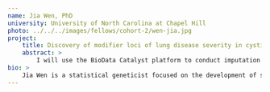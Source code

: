 ```yaml
---
name: Jia Wen, PhD
university: University of North Carolina at Chapel Hill
photo: ../../../images/fellows/cohort-2/wen-jia.jpg
project:
    title: Discovery of modifier loci of lung disease severity in cystic fibrosis (CF) by CF-tailored genotype imputation and scanning of candidate regulatory regions
    abstract: >
        I will use the BioData Catalyst platform to conduct imputation using whole-genome sequencing data (WGS) generated by the Cystic Fibrosis Genome Project. Imputation into cystic fibrosis (CF) patients using WGS data from other CF patients as reference (internal reference) will likely better rescue regions most relevant to CF (e.g., the CF causing gene CFTR and CF modifier genes such as MUC4, SLC9A3), where existing reference panels have had poor performance. We will assess imputation quality using internal and the state-of-the-art reference panels. Furthermore, we will scan candidate regulatory regions based on annotations from WGS Annotator (WGSA) and from relevant chromatin conformation data to identify regions associated with lung function among CF patients.
bio: >
    Jia Wen is a statistical geneticist focused on the development of statistical methods and their application to genetic dissection of complex diseases and traits. She is a Postdoctoral Fellow in the Department of Genetics at the University of North Carolina at Chapel Hill. During her PhD study and post-doc training, she developed computational pipelines and statistical methods to improve computing and statistical efficiency in biomedical research, and conducted statistical, genetic, and bioinformatics analysis to advance genetic understanding for human diseases and traits. Her current projects aim to develop statistical methods for analyzing chromosome conformation capture data and genetic association studies in diverse-ancestry cohorts.
---
```

